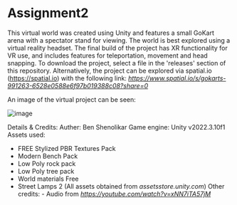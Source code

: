 # Assignment2

This virtual world was created using Unity and features a small GoKart arena with a spectator stand for viewing.
The world is best explored using a virtual reality headset. The final build of the project has XR functionality for VR use, and includes features for teleportation, movement and head snapping.
To download the project, select a file in the 'releases' section of this repository.
Alternatively, the project can be explored via spatial.io (https://spatial.io) with the following link:   _https://www.spatial.io/s/gokarts-991263-6528e0588e6f97b019388c08?share=0_

An image of the virtual project can be seen:


![image](https://github.com/benshen4/Assignment2/assets/147525103/d6670b4f-a1ef-461a-8b17-1b2003809e63)

Details & Credits:
Auther: Ben Shenolikar
Game engine: Unity v2022.3.10f1
Assets used:
- FREE Stylized PBR Textures Pack
- Modern Bench Pack
- Low Poly rock pack
- Low Poly tree pack
- World materials Free
- Street Lamps 2
(All assets obtained from _assetsstore.unity.com_)
Other credits: - Audio from _https://youtube.com/watch?v=xNN7iTA57jM_
